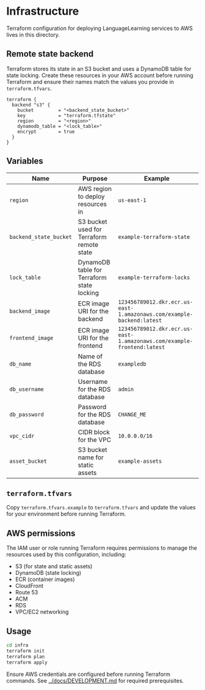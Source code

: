# Infrastructure

Terraform configuration for deploying LanguageLearning services to AWS lives in this directory.

## Remote state backend

Terraform stores its state in an S3 bucket and uses a DynamoDB table for state
locking. Create these resources in your AWS account before running Terraform and
ensure their names match the values you provide in `terraform.tfvars`.

```hcl
terraform {
  backend "s3" {
    bucket         = "<backend_state_bucket>"
    key            = "terraform.tfstate"
    region         = "<region>"
    dynamodb_table = "<lock_table>"
    encrypt        = true
  }
}
```

## Variables

| Name | Purpose | Example |
| --- | --- | --- |
| `region` | AWS region to deploy resources in | `us-east-1` |
| `backend_state_bucket` | S3 bucket used for Terraform remote state | `example-terraform-state` |
| `lock_table` | DynamoDB table for Terraform state locking | `example-terraform-locks` |
| `backend_image` | ECR image URI for the backend | `123456789012.dkr.ecr.us-east-1.amazonaws.com/example-backend:latest` |
| `frontend_image` | ECR image URI for the frontend | `123456789012.dkr.ecr.us-east-1.amazonaws.com/example-frontend:latest` |
| `db_name` | Name of the RDS database | `exampledb` |
| `db_username` | Username for the RDS database | `admin` |
| `db_password` | Password for the RDS database | `CHANGE_ME` |
| `vpc_cidr` | CIDR block for the VPC | `10.0.0.0/16` |
| `asset_bucket` | S3 bucket name for static assets | `example-assets` |

## `terraform.tfvars`

Copy `terraform.tfvars.example` to `terraform.tfvars` and update the values for
your environment before running Terraform.

## AWS permissions

The IAM user or role running Terraform requires permissions to manage the
resources used by this configuration, including:

- S3 (for state and static assets)
- DynamoDB (state locking)
- ECR (container images)
- CloudFront
- Route 53
- ACM
- RDS
- VPC/EC2 networking

## Usage

```bash
cd infra
terraform init
terraform plan
terraform apply
```

Ensure AWS credentials are configured before running Terraform commands. See
[../docs/DEVELOPMENT.md](../docs/DEVELOPMENT.md#aws-prerequisites) for required
prerequisites.
